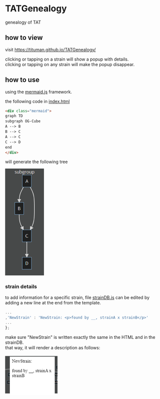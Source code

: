 # TATGenealogy
 genealogy of TAT

## how to view
visit https://tituman.github.io/TATGenealogy/

clicking or tapping on a strain will show a popup with details.  
clicking or tapping on any strain will make the popup disappear.

## how to use

using the [mermaid.js](https://mermaid-js.github.io/) framework.

the following code in [index.html](index.html)

```HTML
<div class="mermaid">
graph TD
subgraph OG-Cube
A --> B
B --> C
A --> C
C --> D
end
</div>
```

will generate the following tree

![](./files/sample.png)

### strain details
to add information for a specific strain, file [strainDB.js](strainDB.js) can be edited by adding a new line at the end from the template.
```javascript
...
,'NewStrain' : 'NewStrain: <p>found by __, strainA x strainB</p>'
...
};
```
make sure "NewStrain" is written exactly the same in the HTML and in the strainDB.  
that way, it will render a description as follows:

![](./files/sample1.png)
 